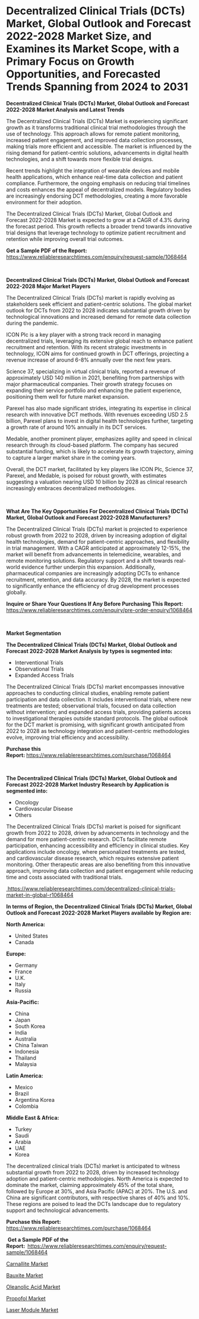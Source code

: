 <p><h1>Decentralized Clinical Trials (DCTs) Market, Global Outlook and Forecast 2022-2028 Market Size, and Examines its Market Scope, with a Primary Focus on Growth Opportunities, and Forecasted Trends Spanning from 2024 to 2031</h1></p><p><strong>Decentralized Clinical Trials (DCTs) Market, Global Outlook and Forecast 2022-2028 Market Analysis and Latest Trends</strong></p>
<p><p>The Decentralized Clinical Trials (DCTs) Market is experiencing significant growth as it transforms traditional clinical trial methodologies through the use of technology. This approach allows for remote patient monitoring, increased patient engagement, and improved data collection processes, making trials more efficient and accessible. The market is influenced by the rising demand for patient-centric solutions, advancements in digital health technologies, and a shift towards more flexible trial designs. </p><p>Recent trends highlight the integration of wearable devices and mobile health applications, which enhance real-time data collection and patient compliance. Furthermore, the ongoing emphasis on reducing trial timelines and costs enhances the appeal of decentralized models. Regulatory bodies are increasingly endorsing DCT methodologies, creating a more favorable environment for their adoption.</p><p>The Decentralized Clinical Trials (DCTs) Market, Global Outlook and Forecast 2022-2028 Market is expected to grow at a CAGR of 4.3% during the forecast period. This growth reflects a broader trend towards innovative trial designs that leverage technology to optimize patient recruitment and retention while improving overall trial outcomes.</p></p>
<p><strong>Get a Sample PDF of the Report:&nbsp;</strong> <a href="https://www.reliableresearchtimes.com/enquiry/request-sample/1068464">https://www.reliableresearchtimes.com/enquiry/request-sample/1068464</a></p>
<p>&nbsp;</p>
<p><strong>Decentralized Clinical Trials (DCTs) Market, Global Outlook and Forecast 2022-2028 Major Market Players</strong></p>
<p><p>The Decentralized Clinical Trials (DCTs) market is rapidly evolving as stakeholders seek efficient and patient-centric solutions. The global market outlook for DCTs from 2022 to 2028 indicates substantial growth driven by technological innovations and increased demand for remote data collection during the pandemic.</p><p>ICON Plc is a key player with a strong track record in managing decentralized trials, leveraging its extensive global reach to enhance patient recruitment and retention. With its recent strategic investments in technology, ICON aims for continued growth in DCT offerings, projecting a revenue increase of around 6-8% annually over the next few years.</p><p>Science 37, specializing in virtual clinical trials, reported a revenue of approximately USD 140 million in 2021, benefiting from partnerships with major pharmaceutical companies. Their growth strategy focuses on expanding their service portfolio and enhancing the patient experience, positioning them well for future market expansion.</p><p>Parexel has also made significant strides, integrating its expertise in clinical research with innovative DCT methods. With revenues exceeding USD 2.5 billion, Parexel plans to invest in digital health technologies further, targeting a growth rate of around 10% annually in its DCT services.</p><p>Medable, another prominent player, emphasizes agility and speed in clinical research through its cloud-based platform. The company has secured substantial funding, which is likely to accelerate its growth trajectory, aiming to capture a larger market share in the coming years.</p><p>Overall, the DCT market, facilitated by key players like ICON Plc, Science 37, Parexel, and Medable, is poised for robust growth, with estimates suggesting a valuation nearing USD 10 billion by 2028 as clinical research increasingly embraces decentralized methodologies.</p></p>
<p>&nbsp;</p>
<p><strong>What Are The Key Opportunities For Decentralized Clinical Trials (DCTs) Market, Global Outlook and Forecast 2022-2028 Manufacturers?</strong></p>
<p><p>The Decentralized Clinical Trials (DCTs) market is projected to experience robust growth from 2022 to 2028, driven by increasing adoption of digital health technologies, demand for patient-centric approaches, and flexibility in trial management. With a CAGR anticipated at approximately 12-15%, the market will benefit from advancements in telemedicine, wearables, and remote monitoring solutions. Regulatory support and a shift towards real-world evidence further underpin this expansion. Additionally, pharmaceutical companies are increasingly adopting DCTs to enhance recruitment, retention, and data accuracy. By 2028, the market is expected to significantly enhance the efficiency of drug development processes globally.</p></p>
<p><strong>Inquire or Share Your Questions If Any Before Purchasing This Report:</strong> <a href="https://www.reliableresearchtimes.com/enquiry/pre-order-enquiry/1068464">https://www.reliableresearchtimes.com/enquiry/pre-order-enquiry/1068464</a></p>
<p>&nbsp;</p>
<p><strong>Market Segmentation</strong></p>
<p><strong>The Decentralized Clinical Trials (DCTs) Market, Global Outlook and Forecast 2022-2028 Market Analysis by types is segmented into:</strong></p>
<p><ul><li>Interventional Trials</li><li>Observational Trials</li><li>Expanded Access Trials</li></ul></p>
<p><p>The Decentralized Clinical Trials (DCTs) market encompasses innovative approaches to conducting clinical studies, enabling remote patient participation and data collection. It includes interventional trials, where new treatments are tested; observational trials, focused on data collection without intervention; and expanded access trials, providing patients access to investigational therapies outside standard protocols. The global outlook for the DCT market is promising, with significant growth anticipated from 2022 to 2028 as technology integration and patient-centric methodologies evolve, improving trial efficiency and accessibility.</p></p>
<p><strong>Purchase this Report:&nbsp;</strong><a href="https://www.reliableresearchtimes.com/purchase/1068464">https://www.reliableresearchtimes.com/purchase/1068464</a></p>
<p>&nbsp;</p>
<p><strong>The Decentralized Clinical Trials (DCTs) Market, Global Outlook and Forecast 2022-2028 Market Industry Research by Application is segmented into:</strong></p>
<p><ul><li>Oncology</li><li>Cardiovascular Disease</li><li>Others</li></ul></p>
<p><p>The Decentralized Clinical Trials (DCTs) market is poised for significant growth from 2022 to 2028, driven by advancements in technology and the demand for more patient-centric research. DCTs facilitate remote participation, enhancing accessibility and efficiency in clinical studies. Key applications include oncology, where personalized treatments are tested, and cardiovascular disease research, which requires extensive patient monitoring. Other therapeutic areas are also benefiting from this innovative approach, improving data collection and patient engagement while reducing time and costs associated with traditional trials.</p></p>
<p><a href="https://www.reliableresearchtimes.com/decentralized-clinical-trials-market-in-global-r1068464">&nbsp;https://www.reliableresearchtimes.com/decentralized-clinical-trials-market-in-global-r1068464</a></p>
<p><strong>In terms of Region, the Decentralized Clinical Trials (DCTs) Market, Global Outlook and Forecast 2022-2028 Market Players available by Region are:</strong></p>
<p>
    <p> <strong> North America: </strong>
        <ul>
            <li>United States</li>
            <li>Canada</li>
        </ul>
        </p> 
    <p> <strong> Europe: </strong>
        <ul>
            <li>Germany</li>
            <li>France</li>
            <li>U.K.</li>
            <li>Italy</li>
            <li>Russia</li>
        </ul>
        </p> 
    <p> <strong> Asia-Pacific: </strong>
        <ul>
            <li>China</li>
            <li>Japan</li>
            <li>South Korea</li>
            <li>India</li>
            <li>Australia</li>
            <li>China Taiwan</li>
            <li>Indonesia</li>
            <li>Thailand</li>
            <li>Malaysia</li>
        </ul>
        </p> 
    <p> <strong> Latin America: </strong>
        <ul>
            <li>Mexico</li>
            <li>Brazil</li>
            <li>Argentina Korea</li>
            <li>Colombia</li>
        </ul>
        </p> 
    <p> <strong> Middle East & Africa: </strong>
        <ul>
            <li>Turkey</li>
            <li>Saudi</li>
            <li>Arabia</li>
            <li>UAE</li>
            <li>Korea</li>
        </ul>
    </p>
    </p>
<p><p>The decentralized clinical trials (DCTs) market is anticipated to witness substantial growth from 2022 to 2028, driven by increased technology adoption and patient-centric methodologies. North America is expected to dominate the market, claiming approximately 45% of the total share, followed by Europe at 30%, and Asia Pacific (APAC) at 20%. The U.S. and China are significant contributors, with respective shares of 40% and 10%. These regions are poised to lead the DCTs landscape due to regulatory support and technological advancements.</p></p>
<p><strong>Purchase this Report: </strong><a href="https://www.reliableresearchtimes.com/purchase/1068464">https://www.reliableresearchtimes.com/purchase/1068464</a></p>
<p>&nbsp;<strong>Get a Sample PDF of the Report:&nbsp;&nbsp;</strong><a href="https://www.reliableresearchtimes.com/enquiry/request-sample/1068464">https://www.reliableresearchtimes.com/enquiry/request-sample/1068464</a></p>
<p><strong></strong></p>
<p><p><a href="https://www.linkedin.com/pulse/how-carnallite-market-changing-from-2024-2031-the-market-fynd-8smpc?trackingId=Oto6qbX7RymD0wyAYy6K8w%3D%3D">Carnallite Market</a></p><p><a href="https://medium.com/@justin.wright5348/global-bauxite-industry-analysis-share-growth-trends-and-forecast-2024-to-2031-b76163eaad93">Bauxite Market</a></p><p><a href="https://issuu.com/reportprime-2/docs/oleanolic-acid-market-size-2030.ppt_5e05979ce6e061">Oleanolic Acid Market</a></p><p><a href="https://issuu.com/reportprime-2/docs/propofol-market-size-2030.pptx_6c71082141d25c">Propofol Market</a></p><p><a href="https://www.linkedin.com/pulse/global-laser-module-market-landscape-future-trends-strategic-5xfle?trackingId=sxOIHJF2RrOzUqTzIOCEAg%3D%3D">Laser Module Market</a></p></p>